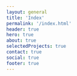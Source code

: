 ```yaml
---
layout: general
title: 'Index'
permalink: '/index.html'
header: true
hero: true
about: true
selectedProjects: true
contact: true
social: true
footer: true
---
```

